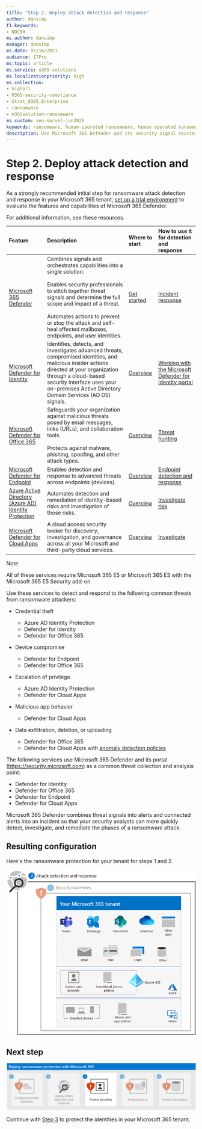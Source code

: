 ```yaml
---
title: "Step 2. Deploy attack detection and response"
author: dansimp
f1.keywords:
- NOCSH
ms.author: dansimp
manager: dansimp
ms.date: 07/16/2021
audience: ITPro
ms.topic: article
ms.service: o365-solutions
ms.localizationpriority: high
ms.collection:
- highpri
- M365-security-compliance
- Strat_O365_Enterprise
- ransomware
- m365solution-ransomware
ms.custom: seo-marvel-jun2020
keywords: ransomware, human-operated ransomware, human operated ransomware, HumOR, extortion attack, ransomware attack, encryption, cryptovirology, zero trust
description: Use Microsoft 365 Defender and its security signal sources to protect your Microsoft 365 resources from ransomware attacks.
---
```


# Step 2. Deploy attack detection and response

As a strongly recommended initial step for ransomware attack detection and response in your Microsoft 365 tenant, [set up a trial environment](/microsoft-365/security/defender/eval-overview) to evaluate the features and capabilities of Microsoft 365 Defender.

For additional information, see these resources.

| Feature | Description | Where to start | How to use it for detection and response |
|:-------|:-----|:-------|:-------|
| [Microsoft 365 Defender](/microsoft-365/security/defender) | Combines signals and orchestrates capabilities into a single solution. <br><br> Enables security professionals to stitch together threat signals and determine the full scope and impact of a threat. <br><br> Automates actions to prevent or stop the attack and self-heal affected mailboxes, endpoints, and user identities. | [Get started](/microsoft-365/security/defender/get-started) | [Incident response](/microsoft-365/security/defender/incidents-overview) |
| [Microsoft Defender for Identity](/defender-for-identity/what-is) |  Identifies, detects, and investigates advanced threats, compromised identities, and malicious insider actions directed at your organization through a cloud-based security interface uses your on-premises Active Directory Domain Services (AD DS) signals. | [Overview](/defender-for-identity/what-is) | [Working with the Microsoft Defender for Identity portal](/defender-for-identity/workspace-portal) |
| [Microsoft Defender for Office 365](/microsoft-365/security/office-365-security) | Safeguards your organization against malicious threats posed by email messages, links (URLs), and collaboration tools. <br><br> Protects against malware, phishing, spoofing, and other attack types. | [Overview](/microsoft-365/security/office-365-security/defender-for-office-365) | [Threat hunting](/microsoft-365/security/office-365-security/threat-explorer-threat-hunting) |
| [Microsoft Defender for Endpoint](/microsoft-365/security/defender-endpoint) | Enables detection and response to advanced threats across endpoints (devices). | [Overview](/microsoft-365/security/defender-endpoint/microsoft-defender-endpoint)  | [Endpoint detection and response](/microsoft-365/security/defender-endpoint/overview-endpoint-detection-response) |
| [Azure Active Directory (Azure AD) Identity Protection](/azure/active-directory/identity-protection/) | Automates detection and remediation of identity-based risks and investigation of those risks. | [Overview](/azure/active-directory/identity-protection/overview-identity-protection) | [Investigate risk](/azure/active-directory/identity-protection/howto-identity-protection-investigate-risk) |
| [Microsoft Defender for Cloud Apps](/cloud-app-security) | A cloud access security broker for discovery, investigation, and governance across all your Microsoft and third-party cloud services. | [Overview](/cloud-app-security/what-is-cloud-app-security) | [Investigate](/cloud-app-security/investigate) |

> [!NOTE]
> All of these services require Microsoft 365 E5 or Microsoft 365 E3 with the Microsoft 365 E5 Security add-on.

Use these services to detect and respond to the following common threats from ransomware attackers:

- Credential theft

  - Azure AD Identity Protection
  - Defender for Identity
  - Defender for Office 365

- Device compromise

  - Defender for Endpoint
  - Defender for Office 365

- Escalation of privilege

  - Azure AD Identity Protection
  - Defender for Cloud Apps

- Malicious app behavior

  - Defender for Cloud Apps

- Data exfiltration, deletion, or uploading

  - Defender for Office 365
  - Defender for Cloud Apps with [anomaly detection policies](/cloud-app-security/anomaly-detection-policy#ransomware-activity)

The following services use Microsoft 365 Defender and its portal (https://security.microsoft.com) as a common threat collection and analysis point:

- Defender for Identity
- Defender for Office 365
- Defender for Endpoint
- Defender for Cloud Apps

Microsoft 365 Defender combines threat signals into alerts and connected alerts into an incident so that your security analysts can more quickly detect, investigate, and remediate the phases of a ransomware attack.

## Resulting configuration

Here's the ransomware protection for your tenant for steps 1 and 2.

![Ransomware protection for your Microsoft 365 tenant after Step 2](../media/ransomware-protection-microsoft-365/ransomware-protection-microsoft-365-architecture-step2.png)

## Next step

[![Step 3 for ransomware protection with Microsoft 365](../media/ransomware-protection-microsoft-365/ransomware-protection-microsoft-365-step3.png)](ransomware-protection-microsoft-365-identities.md)

Continue with [Step 3](ransomware-protection-microsoft-365-identities.md) to protect the identities in your Microsoft 365 tenant.
